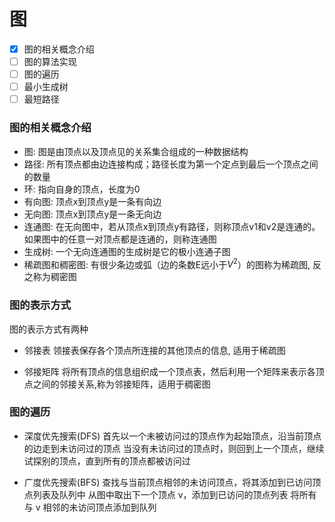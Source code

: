 # 图

- [x] 图的相关概念介绍
- [ ] 图的算法实现
- [ ] 图的遍历
- [ ] 最小生成树
- [ ] 最短路径

### 图的相关概念介绍

- 图: 图是由顶点以及顶点见的关系集合组成的一种数据结构
- 路径: 所有顶点都由边连接构成；路径长度为第一个定点到最后一个顶点之间的数量
- 环: 指向自身的顶点，长度为0
- 有向图: 顶点x到顶点y是一条有向边
- 无向图: 顶点x到顶点y是一条无向边
- 连通图: 在无向图中，若从顶点x到顶点y有路径，则称顶点v1和v2是连通的。如果图中的任意一对顶点都是连通的，则称连通图
- 生成树: 一个无向连通图的生成树是它的极小连通子图
- 稀疏图和稠密图: 有很少条边或弧（边的条数E远小于$V^2$）的图称为稀疏图, 反之称为稠密图


### 图的表示方式

图的表示方式有两种

- 邻接表
领接表保存各个顶点所连接的其他顶点的信息, 适用于稀疏图


- 邻接矩阵
将所有顶点的信息组织成一个顶点表，然后利用一个矩阵来表示各顶点之间的邻接关系,称为邻接矩阵，适用于稠密图


### 图的遍历

* 深度优先搜索(DFS)
首先以一个未被访问过的顶点作为起始顶点，沿当前顶点的边走到未访问过的顶点
当没有未访问过的顶点时，则回到上一个顶点，继续试探别的顶点，直到所有的顶点都被访问过

* 广度优先搜索(BFS)
查找与当前顶点相邻的未访问顶点，将其添加到已访问顶点列表及队列中
从图中取出下一个顶点 v，添加到已访问的顶点列表
将所有与 v 相邻的未访问顶点添加到队列

